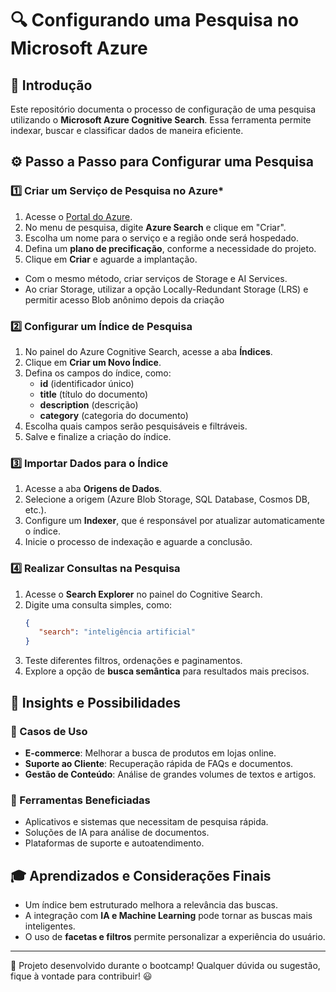 # 🔍 Configurando uma Pesquisa no Microsoft Azure

## 📌 Introdução
Este repositório documenta o processo de configuração de uma pesquisa utilizando o **Microsoft Azure Cognitive Search**. Essa ferramenta permite indexar, buscar e classificar dados de maneira eficiente.

## ⚙️ Passo a Passo para Configurar uma Pesquisa

### 1️⃣ Criar um Serviço de Pesquisa no Azure*
1. Acesse o [Portal do Azure](https://portal.azure.com).
2. No menu de pesquisa, digite **Azure Search** e clique em "Criar".
3. Escolha um nome para o serviço e a região onde será hospedado.
4. Defina um **plano de precificação**, conforme a necessidade do projeto.
5. Clique em **Criar** e aguarde a implantação.
* Com o mesmo método, criar serviços de Storage e AI Services.
* Ao criar Storage, utilizar a opção Locally-Redundant Storage (LRS) e permitir acesso Blob anônimo depois da criação

### 2️⃣ Configurar um Índice de Pesquisa
1. No painel do Azure Cognitive Search, acesse a aba **Índices**.
2. Clique em **Criar um Novo Índice**.
3. Defina os campos do índice, como:
   - **id** (identificador único)
   - **title** (título do documento)
   - **description** (descrição)
   - **category** (categoria do documento)
4. Escolha quais campos serão pesquisáveis e filtráveis.
5. Salve e finalize a criação do índice.

### 3️⃣ Importar Dados para o Índice
1. Acesse a aba **Origens de Dados**.
2. Selecione a origem (Azure Blob Storage, SQL Database, Cosmos DB, etc.).
3. Configure um **Indexer**, que é responsável por atualizar automaticamente o índice.
4. Inicie o processo de indexação e aguarde a conclusão.

### 4️⃣ Realizar Consultas na Pesquisa
1. Acesse o **Search Explorer** no painel do Cognitive Search.
2. Digite uma consulta simples, como:
   ```json
   {
      "search": "inteligência artificial"
   }
   ```
3. Teste diferentes filtros, ordenações e paginamentos.
4. Explore a opção de **busca semântica** para resultados mais precisos.

## 🔎 Insights e Possibilidades
### 📌 Casos de Uso
- **E-commerce**: Melhorar a busca de produtos em lojas online.
- **Suporte ao Cliente**: Recuperação rápida de FAQs e documentos.
- **Gestão de Conteúdo**: Análise de grandes volumes de textos e artigos.

### 🚀 Ferramentas Beneficiadas
- Aplicativos e sistemas que necessitam de pesquisa rápida.
- Soluções de IA para análise de documentos.
- Plataformas de suporte e autoatendimento.

## 🎓 Aprendizados e Considerações Finais
- Um índice bem estruturado melhora a relevância das buscas.
- A integração com **IA e Machine Learning** pode tornar as buscas mais inteligentes.
- O uso de **facetas e filtros** permite personalizar a experiência do usuário.

---
🚀 Projeto desenvolvido durante o bootcamp! Qualquer dúvida ou sugestão, fique à vontade para contribuir! 😃

